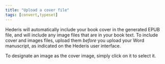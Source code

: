 ```yaml
---
title: "Upload a cover file"
tags: [convert,typeset]
---
```

 
<html><body><section data-type="chapter" class="hsecchapter" data-hederis-type="hsecchapter" id="upload-a-cover" data-pi-attrs="id: upload-a-cover; data-tags: convert,typeset;" role="doc-chapter" data-tags="convert,typeset" data-author-name=" " data-book-title=" " title="Upload a cover file"><p class="hblkp" data-hederis-type="hblkp" id="psFBXhevt">Hederis will automatically include your book cover in the generated EPUB file, and will include any image files that are in your book text. To include cover and images files, upload them <em data-hederis-type="hspanem" id="pCenJYUn2">before </em>you upload your Word manuscript, as indicated on the Hederis user interface.</p><p class="hblkp" data-hederis-type="hblkp" id="p14ZM1jxc">To designate an image as the cover image, simply click on it to select it.</p></section></body></html>
